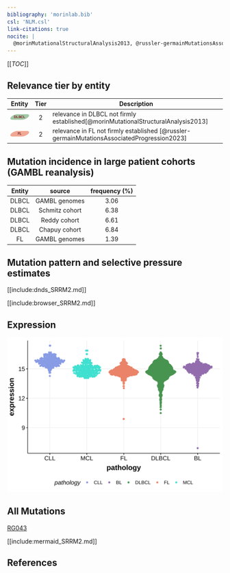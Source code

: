 ```yaml
---
bibliography: 'morinlab.bib'
csl: 'NLM.csl'
link-citations: true
nocite: |
  @morinMutationalStructuralAnalysis2013, @russler-germainMutationsAssociatedProgression2023, 
---
```

[[_TOC_]]


## Relevance tier by entity

|Entity|Tier|Description                              |
|:------:|:----:|-----------------------------------------|
|![DLBCL](images/icons/DLBCL_tier2.png) |2   |relevance in DLBCL not firmly established[@morinMutationalStructuralAnalysis2013]|
|![FL](images/icons/FL_tier2.png)    |2   |relevance in FL not firmly established   [@russler-germainMutationsAssociatedProgression2023]|

## Mutation incidence in large patient cohorts (GAMBL reanalysis)

|Entity|source        |frequency (%)|
|:------:|:--------------:|:-------------:|
|DLBCL |GAMBL genomes |3.06         |
|DLBCL |Schmitz cohort|6.38         |
|DLBCL |Reddy cohort  |6.61         |
|DLBCL |Chapuy cohort |6.84         |
|FL    |GAMBL genomes |1.39         |

## Mutation pattern and selective pressure estimates

[[include:dnds_SRRM2.md]]



[[include:browser_SRRM2.md]]

## Expression
![](images/gene_expression/SRRM2_by_pathology.svg)
<!-- ORIGIN: morinMutationalStructuralAnalysis2013 -->
<!-- DLBCL: morinMutationalStructuralAnalysis2013 -->
<!-- FL: russler-germainMutationsAssociatedProgression2023b -->

## All Mutations

[RG043](https://www.bcgsc.ca/downloads/morinlab/GAMBL/Morin_2013/RG043.html)

[[include:mermaid_SRRM2.md]]

## References

